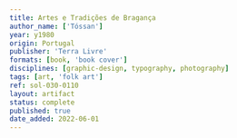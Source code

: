 ```yaml
---
title: Artes e Tradições de Bragança
author_name: ['Tóssan']
year: y1980
origin: Portugal
publisher: 'Terra Livre'
formats: [book, 'book cover']
disciplines: [graphic-design, typography, photography]
tags: [art, 'folk art']
ref: sol-030-0110
layout: artifact
status: complete
published: true
date_added: 2022-06-01
---
```

